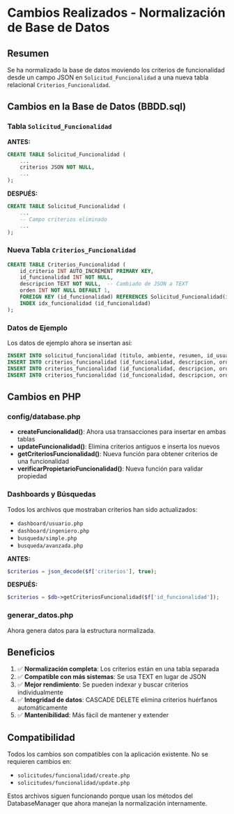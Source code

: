 # Cambios Realizados - Normalización de Base de Datos

## Resumen
Se ha normalizado la base de datos moviendo los criterios de funcionalidad desde un campo JSON en `Solicitud_Funcionalidad` a una nueva tabla relacional `Criterios_Funcionalidad`.

## Cambios en la Base de Datos (BBDD.sql)

### Tabla `Solicitud_Funcionalidad`
**ANTES:**
```sql
CREATE TABLE Solicitud_Funcionalidad (
    ...
    criterios JSON NOT NULL,
    ...
);
```

**DESPUÉS:**
```sql
CREATE TABLE Solicitud_Funcionalidad (
    ...
    -- Campo criterios eliminado
    ...
);
```

### Nueva Tabla `Criterios_Funcionalidad`
```sql
CREATE TABLE Criterios_Funcionalidad (
    id_criterio INT AUTO_INCREMENT PRIMARY KEY,
    id_funcionalidad INT NOT NULL,
    descripcion TEXT NOT NULL,  -- Cambiado de JSON a TEXT
    orden INT NOT NULL DEFAULT 1,
    FOREIGN KEY (id_funcionalidad) REFERENCES Solicitud_Funcionalidad(id_funcionalidad) ON DELETE CASCADE,
    INDEX idx_funcionalidad (id_funcionalidad)
);
```

### Datos de Ejemplo
Los datos de ejemplo ahora se insertan así:
```sql
INSERT INTO solicitud_funcionalidad (titulo, ambiente, resumen, id_usuario, id_topico) VALUES (...);
INSERT INTO criterios_funcionalidad (id_funcionalidad, descripcion, orden) VALUES (1, 'Criterio 1', 1);
INSERT INTO criterios_funcionalidad (id_funcionalidad, descripcion, orden) VALUES (1, 'Criterio 2', 2);
INSERT INTO criterios_funcionalidad (id_funcionalidad, descripcion, orden) VALUES (1, 'Criterio 3', 3);
```

## Cambios en PHP

### config/database.php
- **createFuncionalidad()**: Ahora usa transacciones para insertar en ambas tablas
- **updateFuncionalidad()**: Elimina criterios antiguos e inserta los nuevos
- **getCriteriosFuncionalidad()**: Nueva función para obtener criterios de una funcionalidad
- **verificarPropietarioFuncionalidad()**: Nueva función para validar propiedad

### Dashboards y Búsquedas
Todos los archivos que mostraban criterios han sido actualizados:
- `dashboard/usuario.php`
- `dashboard/ingeniero.php`
- `busqueda/simple.php`
- `busqueda/avanzada.php`

**ANTES:**
```php
$criterios = json_decode($f['criterios'], true);
```

**DESPUÉS:**
```php
$criterios = $db->getCriteriosFuncionalidad($f['id_funcionalidad']);
```

### generar_datos.php
Ahora genera datos para la estructura normalizada.

## Beneficios

1. ✅ **Normalización completa**: Los criterios están en una tabla separada
2. ✅ **Compatible con más sistemas**: Se usa TEXT en lugar de JSON
3. ✅ **Mejor rendimiento**: Se pueden indexar y buscar criterios individualmente
4. ✅ **Integridad de datos**: CASCADE DELETE elimina criterios huérfanos automáticamente
5. ✅ **Mantenibilidad**: Más fácil de mantener y extender

## Compatibilidad

Todos los cambios son compatibles con la aplicación existente. No se requieren cambios en:
- `solicitudes/funcionalidad/create.php`
- `solicitudes/funcionalidad/update.php`

Estos archivos siguen funcionando porque usan los métodos del DatabaseManager que ahora manejan la normalización internamente.
